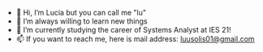 - 👋 Hi, I’m Lucia but you can call me "lu"
- 👀 I’m always willing to learn new things
- 🌱 I’m currently studying the career of Systems Analyst at IES 21!
- 📫 If you want to reach me, here is mail address: luusolis01@gmail.com 

<!---
lusolis/lusolis is a ✨ special ✨ repository because its `README.md` (this file) appears on your GitHub profile.
You can click the Preview link to take a look at your changes.
--->
